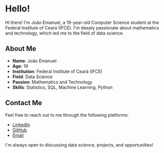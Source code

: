 # Hello!

Hi there! I'm João Emanuel, a 19-year-old Computer Science student at the Federal Institute of Ceará (IFCE). I'm deeply passionate about mathematics and technology, which led me to the field of data science. 

## About Me

- **Name**: João Emanuel
- **Age**: 19
- **Institution**: Federal Institute of Ceará (IFCE)
- **Field**: Data Science
- **Passion**: Mathematics and Technology
- **Skills**: Statistics, SQL, Machine Learning, Python

## Contact Me

Feel free to reach out to me through the following platforms:

- [LinkedIn](www.linkedin.com/in/joão-emanuel-7bb2981a4) 
- [GitHub](https://github.com/SevlaJao)
- [Email](mailto:joemanuelalves1@gmail.com)

I'm always open to discussing data science, projects, and opportunities!
